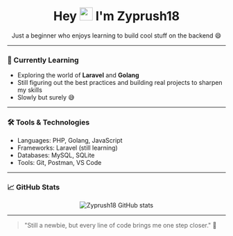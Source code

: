 <!-- Profile README for Zyprush18 -->

<h1 align="center">
  Hey <img src="https://media.giphy.com/media/hvRJCLFzcasrR4ia7z/giphy.gif" width="30px"/> I'm Zyprush18
</h1>
<p align="center">Just a beginner who enjoys learning to build cool stuff on the backend 😄</p>

---

### 🚧 Currently Learning
- Exploring the world of **Laravel** and **Golang**
- Still figuring out the best practices and building real projects to sharpen my skills
- Slowly but surely 😅

---

### 🛠️ Tools & Technologies
- Languages: PHP, Golang, JavaScript
- Frameworks: Laravel (still learning)
- Databases: MySQL, SQLite
- Tools: Git, Postman, VS Code

---

### 📈 GitHub Stats
<p align="center">
  <img src="https://github-readme-stats.vercel.app/api?username=Zyprush18&show_icons=true&theme=tokyonight" alt="Zyprush18 GitHub stats"/>
</p>

---

> "Still a newbie, but every line of code brings me one step closer." 🚀
